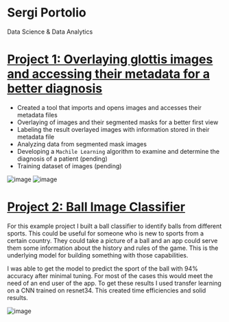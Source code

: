 # Sergi Portolio
Data Science &amp; Data Analytics


# [Project 1: Overlaying glottis images and accessing their metadata for a better diagnosis](https://github.com/PlayingNumbers/ds_salary_proj) 
* Created a tool that imports and opens images and accesses their metadata files
* Overlaying of images and their segmented masks for a better first view
* Labeling the result overlayed images with information stored in their metadata file
* Analyzing data from segmented mask images
* Developing a `Machile Learning` algorithm to examine and determine the diagnosis of a patient (pending)
* Training dataset of images (pending)


![image](https://github.com/SergiDataAnalyst/Sergi-Portolio/blob/main/new.png) 
![image](https://github.com/SergiDataAnalyst/Sergi-Portolio/blob/main/pics.png)

# [Project 2: Ball Image Classifier](https://github.com/PlayingNumbers/ball_image_classifier) 
For this example project I built a ball classifier to identify balls from different sports. This could be useful for someone who is new to sports from a certain country. They could take a picture of a ball and an app could serve them some information about the history and rules of the game. This is the underlying model for building something with those capabilities. 

I was able to get the model to predict the sport of the ball with 94% accuracy after minimal tuning. For most of the cases this would meet the need of an end user of the app. To get these results I used transfer learning on a CNN trained on resnet34. This created time efficiencies and solid results. 

![image](noname.png)
